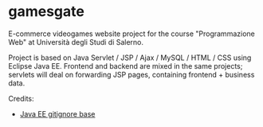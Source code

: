 # gamesgate
E-commerce videogames website project for the course "Programmazione Web" at Università degli Studi di Salerno.

Project is based on Java Servlet / JSP / Ajax / MySQL / HTML / CSS using Eclipse Java EE.
Frontend and backend are mixed in the same projects; servlets will deal on forwarding JSP pages, containing frontend + business data.

Credits:
- <a href="https://github.com/javaee-samples/javaee7-samples/blob/master/.gitignore" target="_blank">Java EE gitignore base</a>
